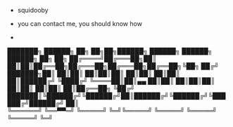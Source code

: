 - squidooby
- you can contact me, you should know how

- 
███████╗ ██████╗ ██╗   ██╗██╗██████╗  ██████╗  ██████╗ ██████╗ ██╗   ██╗
██╔════╝██╔═══██╗██║   ██║██║██╔══██╗██╔═══██╗██╔═══██╗██╔══██╗╚██╗ ██╔╝
███████╗██║   ██║██║   ██║██║██║  ██║██║   ██║██║   ██║██████╔╝ ╚████╔╝ 
╚════██║██║▄▄ ██║██║   ██║██║██║  ██║██║   ██║██║   ██║██╔══██╗  ╚██╔╝  
███████║╚██████╔╝╚██████╔╝██║██████╔╝╚██████╔╝╚██████╔╝██████╔╝   ██║   
╚══════╝ ╚══▀▀═╝  ╚═════╝ ╚═╝╚═════╝  ╚═════╝  ╚═════╝ ╚═════╝    ╚═╝   
                                                                        
